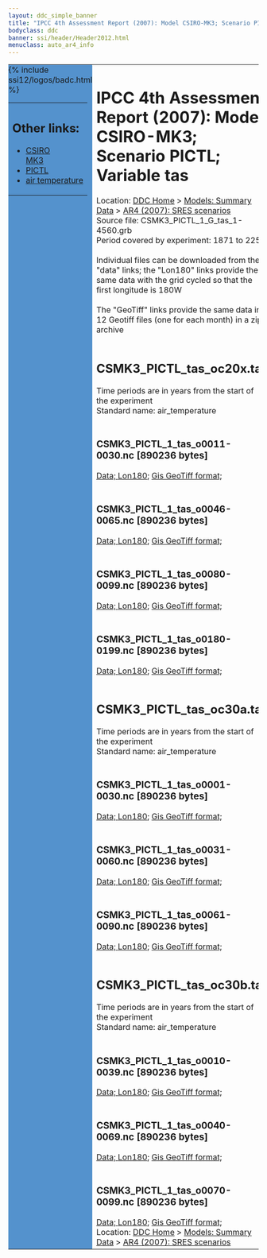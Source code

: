 ```yaml
---
layout: ddc_simple_banner
title: "IPCC 4th Assessment Report (2007): Model CSIRO-MK3; Scenario PICTL; Variable tas"
bodyclass: ddc
banner: ssi/header/Header2012.html
menuclass: auto_ar4_info
---
```



<table width="100%" border="0" cellspacing="0" cellpadding="0" style="border-collapse: collapse;">
<tr style="margin:0;padding:0;border:0;">
<td style="margin:0;padding:0;border:0;height:1pt;width:150pt;background:#5492CD;" valign="top" >

<div id="lh-col2" class="auto_ar4_info">
<table class="menumain" bgcolor="#5492CD" cellspacing="0" width="100%" border="0">
<tr><td>
<h2> Other links:</h2>
<ul>
<li><a href="/auto/ar4/model-CSIRO-MK3.html">CSIRO<br/>MK3</a></li>
<li><a href="/auto/ar4/scenario-PICTL.html">PICTL</a></li>
<li><a href="/auto/ar4/var-air_temperature.html">air temperature</a></li>
</ul>
</td></tr>
{% include ssi12/logos/badc.html %}
</table>
</div>
</td>
<td><h1>IPCC 4th Assessment Report (2007): Model CSIRO-MK3; Scenario PICTL; Variable tas</h1>

<!-- Breadcrumb1 -->
<div id="breadcrumb1" align="left">
Location: <a href="/index.html">DDC Home</a> > <a href="/sim/gcm_clim/">Models: Summary Data</a>
> <a href="/sim/gcm_clim/SRES_AR4/index.html">AR4 (2007): SRES scenarios</a>
</div>
<!-- End of Breadcrumb1 -->Source file: CSMK3_PICTL_1_G_tas_1-4560.grb
<br/>
Period covered by experiment: 1871 to 2250<br/>
<br/>Individual files can be downloaded from the "data" links; the "Lon180" links provide the same data
         with the grid cycled so that the first longitude is 180W<br/>
<br/>The "GeoTiff" links provide the same data in 12 Geotiff files (one for each month)
          in a zip archive<br/>
<br/><h2>CSMK3_PICTL_tas_oc20x.tar</h2>
Time periods are in years from the start of the experiment<br/>
Standard name: air_temperature<br>
<br/><h3>CSMK3_PICTL_1_tas_o0011-0030.nc [890236 bytes]</h3>
<a href="/cgi-bin/downl/ar4_nc/tas/CSMK3_PICTL_1_tas_o0011-0030.nc">Data; </a><a href="/cgi-bin/downl/ar4_nc/tas/CSMK3_PICTL_1_tas_o0011-0030.cyto180.nc"> Lon180</a>; <a href="/cgi-bin/downl/ar4_tif/tas/CSMK3_PICTL_1_tas_o0011-0030.zip">Gis GeoTiff format; </a><br/>
<br/><h3>CSMK3_PICTL_1_tas_o0046-0065.nc [890236 bytes]</h3>
<a href="/cgi-bin/downl/ar4_nc/tas/CSMK3_PICTL_1_tas_o0046-0065.nc">Data; </a><a href="/cgi-bin/downl/ar4_nc/tas/CSMK3_PICTL_1_tas_o0046-0065.cyto180.nc"> Lon180</a>; <a href="/cgi-bin/downl/ar4_tif/tas/CSMK3_PICTL_1_tas_o0046-0065.zip">Gis GeoTiff format; </a><br/>
<br/><h3>CSMK3_PICTL_1_tas_o0080-0099.nc [890236 bytes]</h3>
<a href="/cgi-bin/downl/ar4_nc/tas/CSMK3_PICTL_1_tas_o0080-0099.nc">Data; </a><a href="/cgi-bin/downl/ar4_nc/tas/CSMK3_PICTL_1_tas_o0080-0099.cyto180.nc"> Lon180</a>; <a href="/cgi-bin/downl/ar4_tif/tas/CSMK3_PICTL_1_tas_o0080-0099.zip">Gis GeoTiff format; </a><br/>
<br/><h3>CSMK3_PICTL_1_tas_o0180-0199.nc [890236 bytes]</h3>
<a href="/cgi-bin/downl/ar4_nc/tas/CSMK3_PICTL_1_tas_o0180-0199.nc">Data; </a><a href="/cgi-bin/downl/ar4_nc/tas/CSMK3_PICTL_1_tas_o0180-0199.cyto180.nc"> Lon180</a>; <a href="/cgi-bin/downl/ar4_tif/tas/CSMK3_PICTL_1_tas_o0180-0199.zip">Gis GeoTiff format; </a><br/>
<br/><h2>CSMK3_PICTL_tas_oc30a.tar</h2>
Time periods are in years from the start of the experiment<br/>
Standard name: air_temperature<br>
<br/><h3>CSMK3_PICTL_1_tas_o0001-0030.nc [890236 bytes]</h3>
<a href="/cgi-bin/downl/ar4_nc/tas/CSMK3_PICTL_1_tas_o0001-0030.nc">Data; </a><a href="/cgi-bin/downl/ar4_nc/tas/CSMK3_PICTL_1_tas_o0001-0030.cyto180.nc"> Lon180</a>; <a href="/cgi-bin/downl/ar4_tif/tas/CSMK3_PICTL_1_tas_o0001-0030.zip">Gis GeoTiff format; </a><br/>
<br/><h3>CSMK3_PICTL_1_tas_o0031-0060.nc [890236 bytes]</h3>
<a href="/cgi-bin/downl/ar4_nc/tas/CSMK3_PICTL_1_tas_o0031-0060.nc">Data; </a><a href="/cgi-bin/downl/ar4_nc/tas/CSMK3_PICTL_1_tas_o0031-0060.cyto180.nc"> Lon180</a>; <a href="/cgi-bin/downl/ar4_tif/tas/CSMK3_PICTL_1_tas_o0031-0060.zip">Gis GeoTiff format; </a><br/>
<br/><h3>CSMK3_PICTL_1_tas_o0061-0090.nc [890236 bytes]</h3>
<a href="/cgi-bin/downl/ar4_nc/tas/CSMK3_PICTL_1_tas_o0061-0090.nc">Data; </a><a href="/cgi-bin/downl/ar4_nc/tas/CSMK3_PICTL_1_tas_o0061-0090.cyto180.nc"> Lon180</a>; <a href="/cgi-bin/downl/ar4_tif/tas/CSMK3_PICTL_1_tas_o0061-0090.zip">Gis GeoTiff format; </a><br/>
<br/><h2>CSMK3_PICTL_tas_oc30b.tar</h2>
Time periods are in years from the start of the experiment<br/>
Standard name: air_temperature<br>
<br/><h3>CSMK3_PICTL_1_tas_o0010-0039.nc [890236 bytes]</h3>
<a href="/cgi-bin/downl/ar4_nc/tas/CSMK3_PICTL_1_tas_o0010-0039.nc">Data; </a><a href="/cgi-bin/downl/ar4_nc/tas/CSMK3_PICTL_1_tas_o0010-0039.cyto180.nc"> Lon180</a>; <a href="/cgi-bin/downl/ar4_tif/tas/CSMK3_PICTL_1_tas_o0010-0039.zip">Gis GeoTiff format; </a><br/>
<br/><h3>CSMK3_PICTL_1_tas_o0040-0069.nc [890236 bytes]</h3>
<a href="/cgi-bin/downl/ar4_nc/tas/CSMK3_PICTL_1_tas_o0040-0069.nc">Data; </a><a href="/cgi-bin/downl/ar4_nc/tas/CSMK3_PICTL_1_tas_o0040-0069.cyto180.nc"> Lon180</a>; <a href="/cgi-bin/downl/ar4_tif/tas/CSMK3_PICTL_1_tas_o0040-0069.zip">Gis GeoTiff format; </a><br/>
<br/><h3>CSMK3_PICTL_1_tas_o0070-0099.nc [890236 bytes]</h3>
<a href="/cgi-bin/downl/ar4_nc/tas/CSMK3_PICTL_1_tas_o0070-0099.nc">Data; </a><a href="/cgi-bin/downl/ar4_nc/tas/CSMK3_PICTL_1_tas_o0070-0099.cyto180.nc"> Lon180</a>; <a href="/cgi-bin/downl/ar4_tif/tas/CSMK3_PICTL_1_tas_o0070-0099.zip">Gis GeoTiff format; </a><br/>
<!-- Breadcrumb2 -->
<div id="breadcrumb2" align="left">
Location: <a href="/index.html">DDC Home</a> > <a href="/sim/gcm_clim/">Models: Summary Data</a>
> <a href="/sim/gcm_clim/SRES_AR4/index.html">AR4 (2007): SRES scenarios</a>
</div>
<!-- End of Breadcrumb2 --></td></tr></table>
